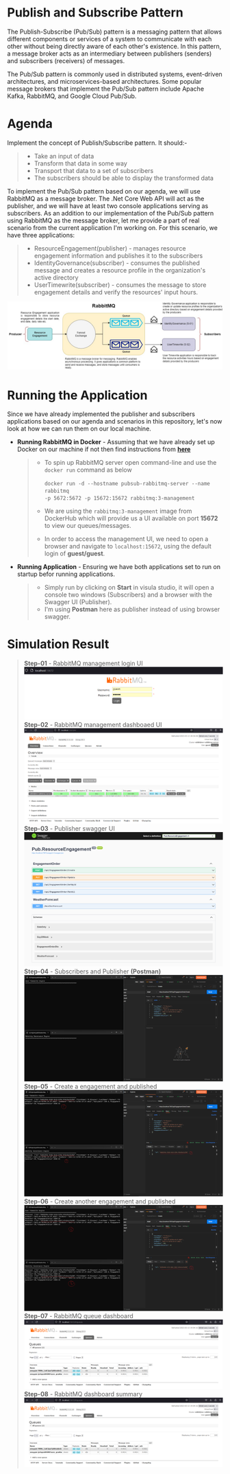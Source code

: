 # Publish and Subscribe Pattern
The Publish-Subscribe (Pub/Sub) pattern is a messaging pattern that allows different components or services of a system to communicate with each other without being directly
aware of each other's existence. In this pattern, a message broker acts as an intermediary between publishers (senders) and subscribers (receivers) of messages.

The Pub/Sub pattern is commonly used in distributed systems, event-driven architectures, and microservices-based architectures. Some popular message brokers that implement 
the Pub/Sub pattern include Apache Kafka, RabbitMQ, and Google Cloud Pub/Sub.

# Agenda
Implement the concept of Publish/Subscribe pattern. It should:-
 > - Take an input of data
 > - Transform that data in some way
 > - Transport that data to a set of subscribers
 > - The subscribers should be able to display the transformed data

To implement the Pub/Sub pattern based on our agenda, we will use RabbitMQ as a message broker. The .Net Core Web API will act as the publisher, and we will have at least two console applications serving as subscribers. As an addition to our implementation of the Pub/Sub pattern using RabbitMQ as the message broker, let me provide a part of real scenario from the current application I'm working on. For this scenario, we have three applications:

  > - ResourceEngagement(publisher) - manages resource engagement information and publishes it to the subscribers
  > - IdentityGovernance(subscriber) - consumes the published message and creates a resource profile in the organization's active directory 
  > - UserTimewrite(subscriber) - consumes the message to store engagement details and verify the resources' input hours.

![alt tag](https://github.com/mmrmilon/publishsubscribepattern/blob/main/images/messaging_broker.jpg)

# Running the Application
Since we have already implemented the publisher and subscribers applications based on our agenda and scenarios in this repository, let's now look at how we can run them on our local machine.
 - **Running RabbitMQ in Docker** - Assuming that we have already set up Docker on our machine if not then find instructions from [**here**](https://www.docker.com/get-started/)
    > - To spin up RabbitMQ server open command-line and use the <code>docker run</code> command as below
    >
    >   <code>docker run -d --hostname pubsub-rabbitmq-server --name rabbitmq -p 5672:5672 -p 15672:15672 rabbitmq:3-management</code>
    >
    > - We are using the <code>rabbitmq:3-management</code> image from DockerHub which will provide us a UI available on port **15672** to view our queues/messages.
    > - In order to access the management UI, we need to open a browser and navigate to <code>localhost:15672</code>, using the default login of **guest/guest**.
 
 - **Running Application** - Ensuring we have both applications set to run on startup befor running applications.
    > - Simply run by clicking on **Start** in visula studio, it will open a console two windows (Subscribers) and a browser with the Swagger UI (Publisher). 
    > - I'm using **Postman** here as publisher instead of using browser swagger.

# Simulation Result
  > **Step-01** - RabbitMQ management login UI
  >  ![alt tag](https://github.com/mmrmilon/publishsubscribepattern/blob/main/images/rabbitmq_management_ui_login.png)
  > **Step-02** - RabbitMQ management dashboaed UI
  >  ![alt tag](https://github.com/mmrmilon/publishsubscribepattern/blob/main/images/rabbitmq_management_ui.png)
  > **Step-03** - Publisher swagger UI
  >  ![alt tag](https://github.com/mmrmilon/publishsubscribepattern/blob/main/images/publisher_swagger_ui.png)
  > **Step-04** - Subscribers and Publisher **(Postman)**
  >  ![alt tag](https://github.com/mmrmilon/publishsubscribepattern/blob/main/images/publisher_subscriber_running_01.png)
  > **Step-05** - Create a engagement and published 
  >  ![alt tag](https://github.com/mmrmilon/publishsubscribepattern/blob/main/images/publisher_subscriber_running_02.png)
  > **Step-06** - Create another engagement and published 
  >  ![alt tag](https://github.com/mmrmilon/publishsubscribepattern/blob/main/images/publisher_subscriber_running_03.png)
  > **Step-07** - RabbitMQ queue dashboard
  >  ![alt tag](https://github.com/mmrmilon/publishsubscribepattern/blob/main/images/rabbitmq_management_ui_01.png)
  > **Step-08** - RabbitMQ dashboard summary
  >  ![alt tag](https://github.com/mmrmilon/publishsubscribepattern/blob/main/images/rabbitmq_management_ui_01.png)
